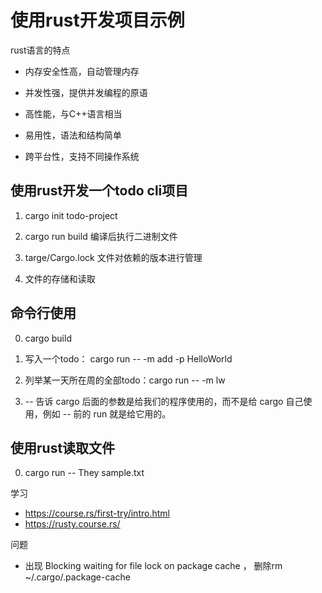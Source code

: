 # 使用rust开发项目示例

rust语言的特点

- 内存安全性高，自动管理内存

- 并发性强，提供并发编程的原语

- 高性能，与C++语言相当

- 易用性，语法和结构简单

- 跨平台性，支持不同操作系统

## 使用rust开发一个todo cli项目

1. cargo init todo-project

2. cargo run build  编译后执行二进制文件

3. targe/Cargo.lock 文件对依赖的版本进行管理

4. 文件的存储和读取

## 命令行使用

0. cargo build       

1. 写入一个todo： cargo run -- -m add -p HelloWorld

2. 列举某一天所在周的全部todo：cargo run -- -m lw   

3. -- 告诉 cargo 后面的参数是给我们的程序使用的，而不是给 cargo 自己使用，例如 -- 前的 run 就是给它用的。

## 使用rust读取文件

0. cargo run -- They sample.txt


学习

- https://course.rs/first-try/intro.html
- https://rusty.course.rs/


问题

- 出现 Blocking waiting for file lock on package cache ， 删除rm ~/.cargo/.package-cache